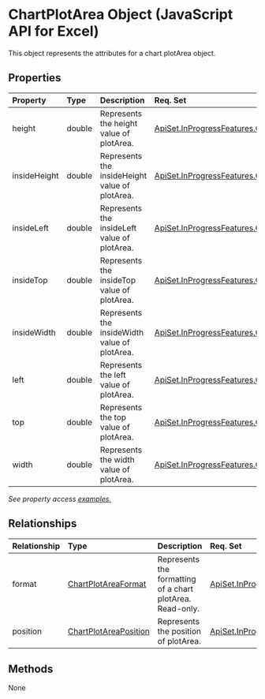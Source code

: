 # ChartPlotArea Object (JavaScript API for Excel)

This object represents the attributes for a chart plotArea object.

## Properties

| Property	   | Type	|Description| Req. Set|
|:---------------|:--------|:----------|:----|
|height|double|Represents the height value of plotArea.|[ApiSet.InProgressFeatures.ChartingAPIWave2](../requirement-sets/excel-api-requirement-sets.md)|
|insideHeight|double|Represents the insideHeight value of plotArea.|[ApiSet.InProgressFeatures.ChartingAPIWave2](../requirement-sets/excel-api-requirement-sets.md)|
|insideLeft|double|Represents the insideLeft value of plotArea.|[ApiSet.InProgressFeatures.ChartingAPIWave2](../requirement-sets/excel-api-requirement-sets.md)|
|insideTop|double|Represents the insideTop value of plotArea.|[ApiSet.InProgressFeatures.ChartingAPIWave2](../requirement-sets/excel-api-requirement-sets.md)|
|insideWidth|double|Represents the insideWidth value of plotArea.|[ApiSet.InProgressFeatures.ChartingAPIWave2](../requirement-sets/excel-api-requirement-sets.md)|
|left|double|Represents the left value of plotArea.|[ApiSet.InProgressFeatures.ChartingAPIWave2](../requirement-sets/excel-api-requirement-sets.md)|
|top|double|Represents the top value of plotArea.|[ApiSet.InProgressFeatures.ChartingAPIWave2](../requirement-sets/excel-api-requirement-sets.md)|
|width|double|Represents the width value of plotArea.|[ApiSet.InProgressFeatures.ChartingAPIWave2](../requirement-sets/excel-api-requirement-sets.md)|

_See property access [examples.](#property-access-examples)_

## Relationships
| Relationship | Type	|Description| Req. Set|
|:---------------|:--------|:----------|:----|
|format|[ChartPlotAreaFormat](chartplotareaformat.md)|Represents the formatting of a chart plotArea. Read-only.|[ApiSet.InProgressFeatures.ChartingAPIWave2](../requirement-sets/excel-api-requirement-sets.md)|
|position|[ChartPlotAreaPosition](chartplotareaposition.md)|Represents the position of plotArea.|[ApiSet.InProgressFeatures.ChartingAPIWave2](../requirement-sets/excel-api-requirement-sets.md)|

## Methods
None

